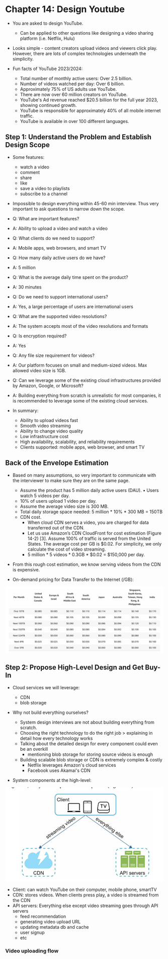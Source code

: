 # Chapter 14: Design Youtube
- You are asked to design YouTube.
    - Can be applied to other questions like designing a video sharing platform (i.e. Netflix, Hulu)
- Looks simple - content creators upload videos and viewers click play. However, there are lots of complex technologies underneath the simplicity.

- Fun facts of YouTube 2023/2024:
    - Total number of monthly active users: Over 2.5 billion.
    - Number of videos watched per day: Over 6 billion.
    - Approximately 75% of US adults use YouTube.
    - There are now over 60 million creators on YouTube.
    - YouTube's Ad revenue reached $20.5 billion for the full year 2023, showing continued growth.
    - YouTube is responsible for approximately 40% of all mobile internet traffic.
    - YouTube is available in over 100 different languages.

## Step 1: Understand the Problem and Establish Design Scope
- Some features: 
    - watch a video
    - comment
    - share
    - like
    - save a video to playlists
    - subscribe to a channel
- Impossible to design everything within 45-60 min interview. Thus very important to ask questions to narrow down the scope.

- Q: What are important features?
- A: Ability to upload a video and watch a video

- Q: What clients do we need to support?
- A: Mobile apps, web browsers, and smart TV

- Q: How many daily active users do we have?
- A: 5 million

- Q: What is the average daily time spent on the product?
- A: 30 minutes

- Q: Do we need to support international users?
- A: Yes, a large percentage of users are international users

- Q: What are the supported video resolutions?
- A: The system accepts most of the video resolutions and formats

- Q: Is encryption required?
- A: Yes

- Q: Any file size requirement for videos?
- A: Our platform focuses on small and medium-sized videos. Max allowed video size is 1GB.

- Q: Can we leverage some of the existing cloud infrastructures provided by Amazon, Google, or Microsoft?
- A: Building everything from scratch is unrealistic for most companies, it is recommended to leverage some of the existing cloud services.

- In summary:
    - Ability to upload videos fast
    - Smooth video streaming
    - Ability to change video quality
    - Low infrastructure cost
    - High availability, scalability, and reliability requirements
    - Clients supported: mobile apps, web browser, and smart TV

## Back of the Envelope Estimation
- Based on many assumptions, so very important to communicate with the interviewer to make sure they are on the same page.
    - Assume the product has 5 million daily active users (DAU). • Users watch 5 videos per day.
    - 10% of users upload 1 video per day.
    - Assume the average video size is 300 MB.
    - Total daily storage space needed: 5 million * 10% * 300 MB = 150TB
    - CDN cost.
        - When cloud CDN serves a video, you are charged for data transferred out of the CDN.
        - Let us use Amazon’s CDN CloudFront for cost estimation (Figure 14-2) [3]. Assume 100% of traffic is served from the United States. The average cost per GB is $0.02. For simplicity, we only calculate the cost of video streaming.
        - 5 million * 5 videos * 0.3GB * $0.02 = $150,000 per day.
    
- From this rough cost estimation, we know serving videos from the CDN is expensive.

- On-demand pricing for Data Transfer to the Internet (/GB):

<img title="On-demand pricing for Data Transfer to the Internet (/GB)" src="./resources/on-demand-pricing.png">

## Step 2: Propose High-Level Design and Get Buy-In
- Cloud services we will leverage: 
    - CDN
    - blob storage

- Why not build everything ourselves?
    - System design interviews are not about building everything from scratch.
    - Choosing the right technology to do the right job > explaining in detail how every technology works
    - Talking about the detailed design for every component could even be an overkill
        - mentioning blob storage for storing source videos is enough
    - Building scalable blob storage or CDN is extremely complex & costly
        - Netflix leverages Amazon's cloud services
        - Facebook uses Akamai's CDN

- System components at the high-level:

<img title="System components at the high-level" src="./resources/system-components-high-level.png">    

- Client: can watch YouTube on their computer, mobile phone, smartTV
- CDN: stores videos. When clients press play, a video is streamed from the CDN
- API servers: Everything else except video streaming goes through API servers
    - feed recommendation
    - generating video upload URL
    - updating metadata db and cache
    - user signup
    - etc

### Video uploading flow



